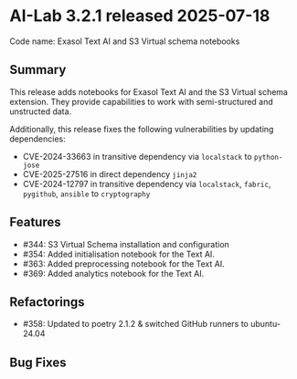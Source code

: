 # AI-Lab 3.2.1 released 2025-07-18

Code name: Exasol Text AI and S3 Virtual schema notebooks

## Summary

This release adds notebooks for Exasol Text AI and the S3 Virtual schema extension. 
They provide capabilities to work with semi-structured and unstructed data. 

Additionally, this release fixes the following vulnerabilities by updating dependencies:
* CVE-2024-33663 in transitive dependency via `localstack` to `python-jose`
* CVE-2025-27516 in direct dependency `jinja2`
* CVE-2024-12797 in transitive dependency via `localstack`, `fabric`, `pygithub`, `ansible` to `cryptography`

## Features

* #344: S3 Virtual Schema installation and configuration
* #354: Added initialisation notebook for the Text AI.
* #363: Added preprocessing notebook for the Text AI.
* #369: Added analytics notebook for the Text AI.

## Refactorings

* #358: Updated to poetry 2.1.2 & switched GitHub runners to ubuntu-24.04

## Bug Fixes

